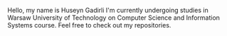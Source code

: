 Hello, my name is Huseyn Gadirli
I'm currently undergoing studies in Warsaw University of Technology on Computer Science and Information Systems course.
Feel free to check out my repositories.
